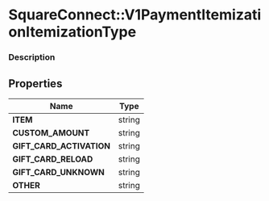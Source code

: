 # SquareConnect::V1PaymentItemizationItemizationType

### Description



## Properties
Name | Type
------------ | -------------
**ITEM** | string
**CUSTOM_AMOUNT** | string
**GIFT_CARD_ACTIVATION** | string
**GIFT_CARD_RELOAD** | string
**GIFT_CARD_UNKNOWN** | string
**OTHER** | string


